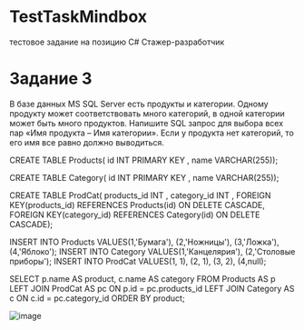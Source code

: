 # TestTaskMindbox
тестовое задание на позицию C# Cтажер-разработчик

# Задание 3
В базе данных MS SQL Server есть продукты и категории. Одному продукту может соответствовать много категорий, в одной категории может быть много продуктов. Напишите SQL запрос для выбора всех пар «Имя продукта – Имя категории». Если у продукта нет категорий, то его имя все равно должно выводиться.

CREATE TABLE Products(
id INT PRIMARY KEY , 
name VARCHAR(255));

CREATE TABLE Category(
id INT PRIMARY KEY ,
name VARCHAR(255));

CREATE TABLE ProdCat(
products_id INT ,
category_id INT ,
FOREIGN KEY(products_id) REFERENCES Products(id) ON DELETE CASCADE,
FOREIGN KEY(category_id) REFERENCES Category(id) ON DELETE CASCADE);

INSERT INTO Products VALUES(1,'Бумага'), (2,'Ножницы'), (3,'Ложка'), (4,'Яблоко');
INSERT INTO Category VALUES(1,'Канцелярия'), (2,'Столовые приборы');
INSERT INTO ProdCat VALUES(1, 1), (2, 1), (3, 2), (4,null);

SELECT p.name AS product, c.name AS category FROM Products AS p
LEFT JOIN ProdCat AS pc ON p.id = pc.products_id
LEFT JOIN Category AS c ON c.id = pc.category_id
ORDER BY product;

![image](https://github.com/reEcho0/TestTaskMindbox/assets/135825784/d448dad7-25ba-41b0-81ce-cbeb6db328c9)
